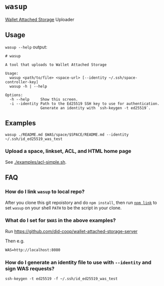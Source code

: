 # `wasup`

[Wallet Attached Storage](https://wallet.storage/) Uploader

## Usage

`wasup --help` output:

```shell
# wasup

A tool that uploads to Wallet Attached Storage

Usage:
  wasup <path/to/file> <space-url> [--identity ~/.ssh/space-controller-key]
  wasup -h | --help

Options:
  -h --help     Show this screen.
  -i --identity Path to the Ed25519 SSH key to use for authentication.
                Generate an identity with `ssh-keygen -t ed25519`.
```

## Examples

```shell
wasup ./README.md $WAS/space/$SPACE/README.md --identity ~/.ssh/id_ed25519_was_test
```

### Upload a space, linkset, ACL, and HTML home page

See [./examples/acl-simple.sh](./examples/acl-simple.sh).

## FAQ

### How do I link `wasup` to local repo?

After you clone this git repoistory and do `npm install`,
then run [`npm link`](https://docs.npmjs.com/cli/v9/commands/npm-link) to set `wasup` on your shell `PATH` to be the script in your clone.

### What do I set for `$WAS` in the above examples?

Run <https://github.com/did-coop/wallet-attached-storage-server>

Then e.g.
```
WAS=http://localhost:8080
```

### How do I generate an identity file to use with `--identity` and sign WAS requests?

```shell
ssh-keygen -t ed25519 -f ~/.ssh/id_ed25519_was_test
```

